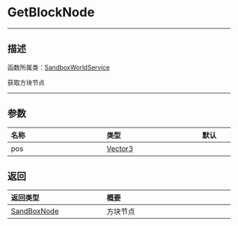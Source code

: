 
# GetBlockNode
-----------------------------------------------------------------------------------------
## 描述

函数所属类：[SandboxWorldService](/Api/Class/GamePlay/SandboxWorldService.md)

获取方块节点

-----------------------------------------------------------------------------------------
## 参数

|<div style="width:200px">**名称**</div>|<div style="width:200px">**类型**</div>|<div style="width:200px">**默认**</div>|<div style="width:345px">**描述**</div>|
|:--------------------|:--------------------|:--------------------|:--------------------|
|pos|[Vector3](/Api/DataType/Vector3.md)||方块世界坐标|


## 返回

|<div style="width:200px">**返回类型**</div>|<div style="width:800px">**概要**</div>|
|:---|:---|
|[SandBoxNode](/Api/Class/NoType/SandBoxNode.md)|方块节点|